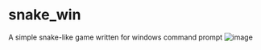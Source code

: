# snake_win

A simple snake-like game written for windows command prompt
![image](https://user-images.githubusercontent.com/105677485/174449345-c5fa7a0c-90a9-4a25-9879-310bdb2ccd2c.png)

